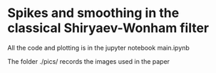# Spikes and smoothing in the classical Shiryaev-Wonham filter

All the code and plotting is in the jupyter notebook main.ipynb

The folder ./pics/ records the images used in the paper
